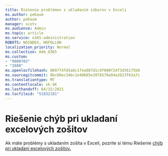 ```yaml
---
title: Riešenie problémov s ukladaním súborov v Exceli
ms.author: pebaum
author: pebaum
manager: scotv
ms.audience: Admin
ms.topic: article
ms.service: o365-administration
ROBOTS: NOINDEX, NOFOLLOW
localization_priority: Normal
ms.collection: Adm_O365
ms.custom:
- "9000703"
- "2608"
ms.openlocfilehash: 809774fd5a8c1fea087d1c9f000f24f3d56175b0
ms.sourcegitcommit: 8bc60ec34bc1e40685e3976576e04a2623f63a7c
ms.translationtype: MT
ms.contentlocale: sk-SK
ms.lasthandoff: 04/15/2021
ms.locfileid: "51832181"
---
```

# <a name="how-to-troubleshoot-errors-when-you-save-excel-workbooks"></a>Riešenie chýb pri ukladaní excelových zošitov

Ak máte problémy s ukladaním zošita v Exceli, pozrite si tému Riešenie [chýb pri ukladaní excelových zošitov.](https://docs.microsoft.com/office/troubleshoot/excel/issue-when-save-excel-workbooks)
